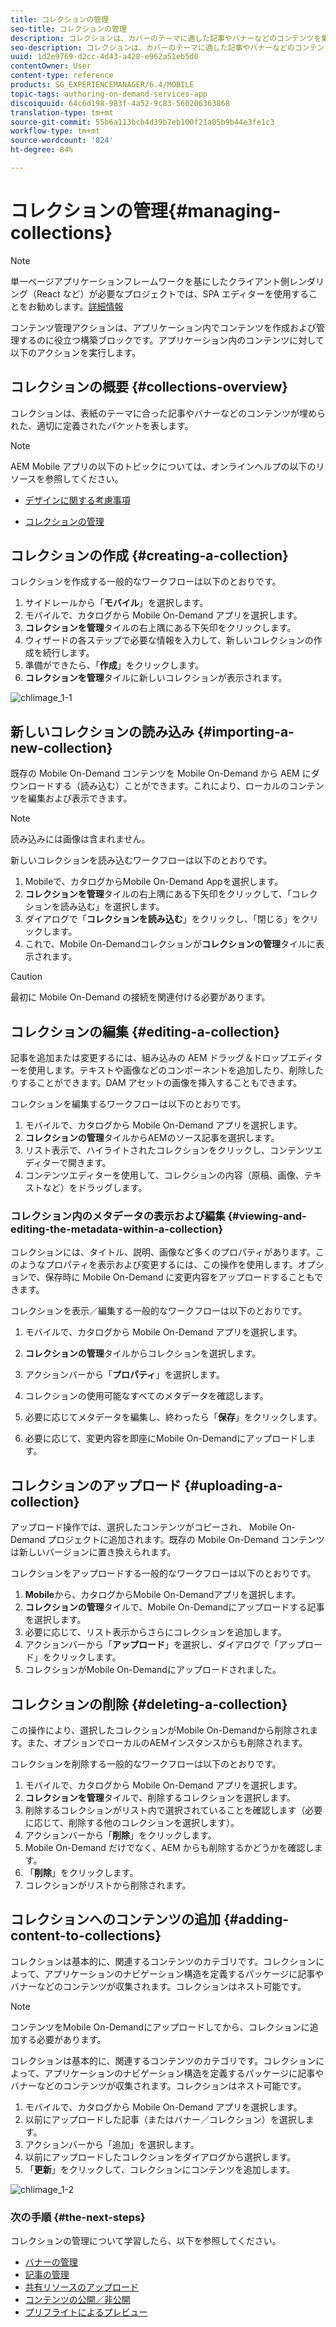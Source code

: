 ```yaml
---
title: コレクションの管理
seo-title: コレクションの管理
description: コレクションは、カバーのテーマに適した記事やバナーなどのコンテンツを集めた、適切に定義されたグループです。このページでは、この機能について詳しく見ていきます。
seo-description: コレクションは、カバーのテーマに適した記事やバナーなどのコンテンツを集めた、適切に定義されたグループです。このページでは、この機能について詳しく見ていきます。
uuid: 1d2e9769-d2cc-4d43-a428-e962a51eb5d0
contentOwner: User
content-type: reference
products: SG_EXPERIENCEMANAGER/6.4/MOBILE
topic-tags: authoring-on-demand-services-app
discoiquuid: 64c6d198-983f-4a52-9c83-560206363868
translation-type: tm+mt
source-git-commit: 55b6a113bcb4d39b7eb100f21a05b9b44e3fe1c3
workflow-type: tm+mt
source-wordcount: '824'
ht-degree: 84%

---
```



# コレクションの管理{#managing-collections}

>[!NOTE]
>
>単一ページアプリケーションフレームワークを基にしたクライアント側レンダリング（React など）が必要なプロジェクトでは、SPA エディターを使用することをお勧めします。[詳細情報](/help/sites-developing/spa-overview.md)

コンテンツ管理アクションは、アプリケーション内でコンテンツを作成および管理するのに役立つ構築ブロックです。アプリケーション内のコンテンツに対して以下のアクションを実行します。

## コレクションの概要  {#collections-overview}

コレクションは、表紙のテーマに合った記事やバナーなどのコンテンツが埋められた、適切に定義された&#x200B;*バケット*&#x200B;を表します。

>[!NOTE]
>
>AEM Mobile アプリの以下のトピックについては、オンラインヘルプの以下のリソースを参照してください。
>
>* [デザインに関する考慮事項](https://helpx.adobe.com/jp/digital-publishing-solution/help/design-app.html)
   >
   >
* [コレクションの管理](https://helpx.adobe.com/jp/digital-publishing-solution/help/creating-collections.html)

>



## コレクションの作成 {#creating-a-collection}

コレクションを作成する一般的なワークフローは以下のとおりです。

1. サイドレールから「**モバイル**」を選択します。
1. モバイルで、カタログから Mobile On-Demand アプリを選択します。
1. **コレクションを管理**&#x200B;タイルの右上隅にある下矢印をクリックします。
1. ウィザードの各ステップで必要な情報を入力して、新しいコレクションの作成を続行します。
1. 準備ができたら、「**作成**」をクリックします。
1. **コレクションを管理**&#x200B;タイルに新しいコレクションが表示されます。

![chlimage_1-1](assets/chlimage_1-1.gif)

## 新しいコレクションの読み込み {#importing-a-new-collection}

既存の Mobile On-Demand コンテンツを Mobile On-Demand から AEM にダウンロードする（読み込む）ことができます。これにより、ローカルのコンテンツを編集および表示できます。

>[!NOTE]
>
>読み込みには画像は含まれません。

新しいコレクションを読み込むワークフローは以下のとおりです。

1. Mobileで、カタログからMobile On-Demand Appを選択します。
1. **コレクションを管理**&#x200B;タイルの右上隅にある下矢印をクリックして、「コレクションを読み込む」を選択します。
1. ダイアログで「**コレクションを読み込む**」をクリックし、「閉じる」をクリックします。
1. これで、Mobile On-Demandコレクションが&#x200B;**コレクションの管理**&#x200B;タイルに表示されます。

>[!CAUTION]
>
>最初に Mobile On-Demand の接続を関連付ける必要があります。

## コレクションの編集  {#editing-a-collection}

記事を追加または変更するには、組み込みの AEM ドラッグ＆ドロップエディターを使用します。テキストや画像などのコンポーネントを追加したり、削除したりすることができます。DAM アセットの画像を挿入することもできます。

コレクションを編集するワークフローは以下のとおりです。

1. モバイルで、カタログから Mobile On-Demand アプリを選択します。
1. **コレクションの管理**&#x200B;タイルからAEMのソース記事を選択します。
1. リスト表示で、ハイライトされたコレクションをクリックし、コンテンツエディターで開きます。
1. コンテンツエディターを使用して、コレクションの内容（原稿、画像、テキストなど）をドラッグします。

### コレクション内のメタデータの表示および編集  {#viewing-and-editing-the-metadata-within-a-collection}

コレクションには、タイトル、説明、画像など多くのプロパティがあります。このようなプロパティを表示および変更するには、この操作を使用します。オプションで、保存時に Mobile On-Demand に変更内容をアップロードすることもできます。

コレクションを表示／編集する一般的なワークフローは以下のとおりです。

1. モバイルで、カタログから Mobile On-Demand アプリを選択します。
1. **コレクションの管理**&#x200B;タイルからコレクションを選択します。

1. アクションバーから「**プロパティ**」を選択します。
1. コレクションの使用可能なすべてのメタデータを確認します。
1. 必要に応じてメタデータを編集し、終わったら「**保存**」をクリックします。
1. 必要に応じて、変更内容を即座にMobile On-Demandにアップロードします。

## コレクションのアップロード {#uploading-a-collection}

アップロード操作では、選択したコンテンツがコピーされ、 Mobile On-Demand プロジェクトに追加されます。既存の Mobile On-Demand コンテンツは新しいバージョンに置き換えられます。

コレクションをアップロードする一般的なワークフローは以下のとおりです。

1. **Mobile**&#x200B;から、カタログからMobile On-Demandアプリを選択します。
1. **コレクションの管理**&#x200B;タイルで、Mobile On-Demandにアップロードする記事を選択します。
1. 必要に応じて、リスト表示からさらにコレクションを追加します。
1. アクションバーから「**アップロード**」を選択し、ダイアログで「アップロード」をクリックします。
1. コレクションがMobile On-Demandにアップロードされました。

## コレクションの削除 {#deleting-a-collection}

この操作により、選択したコレクションがMobile On-Demandから削除されます。また、オプションでローカルのAEMインスタンスからも削除されます。

コレクションを削除する一般的なワークフローは以下のとおりです。

1. モバイルで、カタログから Mobile On-Demand アプリを選択します。
1. **コレクションを管理**&#x200B;タイルで、削除するコレクションを選択します。
1. 削除するコレクションがリスト内で選択されていることを確認します（必要に応じて、削除する他のコレクションを選択します）。
1. アクションバーから「**削除**」をクリックします。
1.  Mobile On-Demand だけでなく、AEM からも削除するかどうかを確認します。
1. 「**削除**」をクリックします。
1. コレクションがリストから削除されます。

## コレクションへのコンテンツの追加  {#adding-content-to-collections}

コレクションは基本的に、関連するコンテンツのカテゴリです。コレクションによって、アプリケーションのナビゲーション構造を定義するパッケージに記事やバナーなどのコンテンツが収集されます。コレクションはネスト可能です。

>[!NOTE]
>
>コンテンツをMobile On-Demandにアップロードしてから、コレクションに追加する必要があります。

コレクションは基本的に、関連するコンテンツのカテゴリです。コレクションによって、アプリケーションのナビゲーション構造を定義するパッケージに記事やバナーなどのコンテンツが収集されます。コレクションはネスト可能です。

1. モバイルで、カタログから Mobile On-Demand アプリを選択します。
1. 以前にアップロードした記事（またはバナー／コレクション）を選択します。
1. アクションバーから「追加」を選択します。
1. 以前にアップロードしたコレクションをダイアログから選択します。
1. 「**更新**」をクリックして、コレクションにコンテンツを追加します。

![chlimage_1-2](assets/chlimage_1-2.gif)

### 次の手順 {#the-next-steps}

コレクションの管理について学習したら、以下を参照してください。

* [バナーの管理](/help/mobile/mobile-on-demand-managing-banners.md)
* [記事の管理](/help/mobile/mobile-on-demand-managing-articles.md)
* [共有リソースのアップロード](/help/mobile/mobile-on-demand-shared-resources.md)
* [コンテンツの公開／非公開](/help/mobile/mobile-on-demand-publishing-unpublishing.md)
* [プリフライトによるプレビュー](/help/mobile/aem-mobile-manage-ondemand-services.md)
